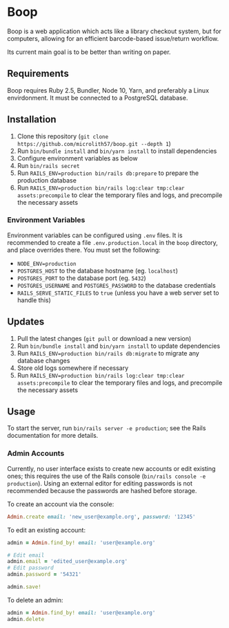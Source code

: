# Boop

Boop is a web application which acts like a library checkout system, but for computers, allowing for an efficient barcode-based issue/return workflow.

Its current main goal is to be better than writing on paper.

## Requirements

Boop requires Ruby 2.5, Bundler, Node 10, Yarn, and preferably a Linux envirdonment.
It must be connected to a PostgreSQL database.

## Installation

1. Clone this repository (`git clone https://github.com/microlith57/boop.git --depth 1`)
2. Run `bin/bundle install` and `bin/yarn install` to install dependencies
3. Configure environment variables as below
4. Run `bin/rails secret`
5. Run `RAILS_ENV=production bin/rails db:prepare` to prepare the production database
6. Run `RAILS_ENV=production bin/rails log:clear tmp:clear assets:precompile` to clear the temporary files and logs, and precompile the necessary assets

### Environment Variables

Environment variables can be configured using `.env` files.
It is recommended to create a file `.env.production.local` in the `boop` directory, and place overrides there.
You must set the following:

- `NODE_ENV=production`
- `POSTGRES_HOST` to the database hostname (eg. `localhost`)
- `POSTGRES_PORT` to the database port (eg. `5432`)
- `POSTGRES_USERNAME` and `POSTGRES_PASSWORD` to the database credentials
- `RAILS_SERVE_STATIC_FILES` to `true` (unless you have a web server set to handle this)

## Updates

1. Pull the latest changes (`git pull` or download a new version)
2. Run `bin/bundle install` and `bin/yarn install` to update dependencies
3. Run `RAILS_ENV=production bin/rails db:migrate` to migrate any database changes
4. Store old logs somewhere if necessary
5. Run `RAILS_ENV=production bin/rails log:clear tmp:clear assets:precompile` to clear the temporary files and logs, and precompile the necessary assets

## Usage

To start the server, run `bin/rails server -e production`; see the Rails documentation for more details.

### Admin Accounts

Currently, no user interface exists to create new accounts or edit existing ones; this requires the use of the Rails console (`bin/rails console -e production`).
Using an external editor for editing passwords is not recommended because the passwords are hashed before storage.

To create an account via the console:

```ruby
Admin.create email: 'new_user@example.org', password: '12345'
```

To edit an existing account:

```ruby
admin = Admin.find_by! email: 'user@example.org'

# Edit email
admin.email = 'edited_user@example.org'
# Edit password
admin.password = '54321'

admin.save!
```

To delete an admin:

```ruby
admin = Admin.find_by! email: 'user@example.org'
admin.delete
```

